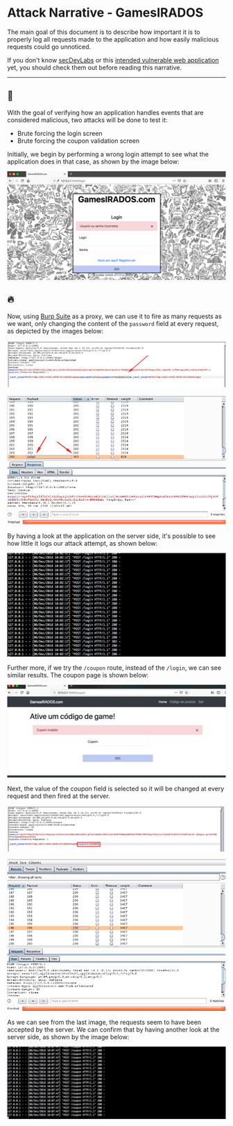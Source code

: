 # Attack Narrative - GamesIRADOS
The main goal of this document is to describe how important it is to properly log all requests made to the application and how easily malicious requests could go unnoticed.

If you don't know [secDevLabs] or this [intended vulnerable web application][2] yet, you should check them out before reading this narrative.

---
## 👀

With the goal of verifying how an application handles events that are considered malicious, two attacks will be done to test it:
* Brute forcing the login screen
* Brute forcing the coupon validation screen

Initially, we begin by performing a wrong login attempt to see what the application does in that case, as shown by the image below:

<p align="center">
    <img src="attack1.png"/>
</p>

## 🔥

Now, using [Burp Suite] as a proxy, we can use it to fire as many requests as we want, only changing the content of the `password` field at every request, as depicted by the images below:

<p align="center">
    <img src="attack2.png"/>
</p>

<p align="center">
    <img src="attack3.png"/>
</p>

By having a look at the application on the server side, it's possible to see how little it logs our attack attempt, as shown below:

<p align="center">
    <img src="attack4.png"/>
</p>

Further more, if we try the `/coupon` route, instead of the `/login`, we can see similar results. The coupon page is shown below:

<p align="center">
    <img src="attack5.png"/>
</p>

Next, the value of the coupon field is selected so it will be changed at every request and then fired at the server.

<p align="center">
    <img src="attack6.png"/>
</p>

<p align="center">
    <img src="attack7.png"/>
</p>

As we can see from the last image, the requests seem to have been accepted by the server. We can confirm that by having another look at the server side, as shown by the image below:

<p align="center">
    <img src="attack8.png"/>
</p>

[secDevLabs]: https://github.com/globocom/secDevLabs
[2]:https://github.com/globocom/secDevLabs/tree/master/owasp-top10-2017-apps/a10/games-irados
[Burp Suite]: https://portswigger.net/burp